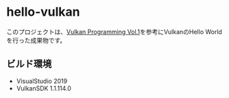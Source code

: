 ﻿# hello-vulkan

このプロジェクトは、[Vulkan Programming Vol.1](https://booth.pm/ja/items/1286100)を参考にVulkanのHello Worldを行った成果物です。

## ビルド環境
- VisualStudio 2019
- VulkanSDK 1.1.114.0